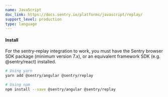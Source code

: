 ```yaml
---
name: JavaScript
doc_link: https://docs.sentry.io/platforms/javascript/replay/
support_level: production
type: language
---
```


#### Install

For the sentry-replay integration to work, you must have the Sentry browser SDK package (minimum version 7.x), or an equivalent framework SDK (e.g. @sentry/react) installed.

```bash
# Using yarn
yarn add @sentry/angular @sentry/replay

# Using npm
npm install --save @sentry/angular @sentry/replay
```
